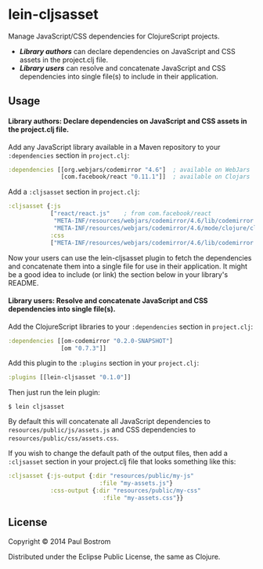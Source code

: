 # lein-cljsasset

Manage JavaScript/CSS dependencies for ClojureScript projects.

* _**Library authors**_ can declare dependencies on JavaScript and CSS assets in the project.clj file.
* _**Library users**_ can resolve and concatenate JavaScript and CSS dependencies into single file(s) to include in their application.

## Usage

#### Library authors: Declare dependencies on JavaScript and CSS assets in the project.clj file.

Add any JavaScript library available in a Maven repository to your `:dependencies` section in `project.clj`:

```clj
:dependencies [[org.webjars/codemirror "4.6"]  ; available on WebJars
               [com.facebook/react "0.11.1"]]  ; available on Clojars
```

Add a `:cljsasset` section in `project.clj`:
```clj
:cljsasset {:js
            ["react/react.js"    ; from com.facebook/react
             "META-INF/resources/webjars/codemirror/4.6/lib/codemirror.js" ; from org.webjars/codemirror
             "META-INF/resources/webjars/codemirror/4.6/mode/clojure/clojure.js"]
            :css
            ["META-INF/resources/webjars/codemirror/4.6/lib/codemirror.css"]}
```

Now your users can use the lein-cljsasset plugin to fetch the dependencies and concatenate them into a single file for use in their application. It might be a good idea to include (or link) the section below in your library's README.

#### Library users: Resolve and concatenate JavaScript and CSS dependencies into single file(s).

Add the ClojureScript libraries to your `:dependencies` section in `project.clj`:
```clj
:dependencies [[om-codemirror "0.2.0-SNAPSHOT"]
               [om "0.7.3"]]
```

Add this plugin to the `:plugins` section in your `project.clj`:
```clj
:plugins [[lein-cljsasset "0.1.0"]]
```

Then just run the lein plugin:

    $ lein cljsasset

By default this will concatenate all JavaScript dependencies to `resources/public/js/assets.js` and CSS dependencies to `resources/public/css/assets.css`.

If you wish to change the default path of the output files, then add a `:cljsasset` section in your project.clj file that looks something like this:

```clj
:cljsasset {:js-output {:dir "resources/public/my-js"
                          :file "my-assets.js"}
            :css-output {:dir "resources/public/my-css"
                           :file "my-assets.css"}}
```
## License

Copyright © 2014 Paul Bostrom

Distributed under the Eclipse Public License, the same as Clojure.
